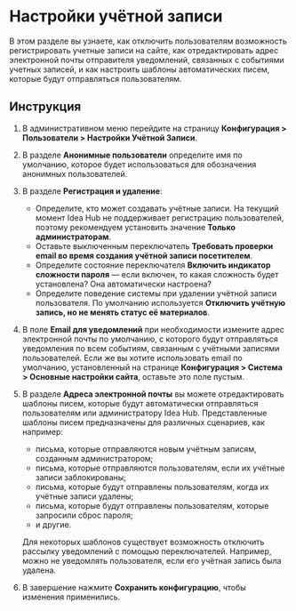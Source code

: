 # Настройки учётной записи

В этом разделе вы узнаете, как отключить пользователям возможность регистрировать учетные записи на сайте, как отредактировать адрес электронной почты отправителя уведомлений, связанных с событиями учетных записей, и как настроить шаблоны автоматических писем, которые будут отправляться пользователям.

## Инструкция

1. В административном меню перейдите на страницу **Конфигурация > Пользователи > Настройки Учётной Записи**.
1. В разделе **Анонимные пользователи** определите имя по умолчанию, которое будет использоваться для обозначения анонимных пользователей.
1. В разделе **Регистрация и удаление**:
   * Определите, кто может создавать учётные записи. На текущий момент Idea Hub не поддерживает регистрацию пользователей, поэтому рекомендуем установить значение **Только администраторам**.
   * Оставьте выключенным переключатель **Требовать проверки email во время создания учётной записи посетителем**.
   * Определите состояние переключателя **Включить индикатор сложности пароля** — если включен, то какая сложность будет установлена? Она автоматически настроена?
   * Определите поведение системы при удалении учётной записи пользователя. По умолчанию используется **Отключить учётную запись, но не менять статус её материалов**.
1. В поле **Email для уведомлений** при необходимости измените адрес электронной почты по умолчанию, с которого будут отправляться уведомления по всем событиям, связанным с учётными записями пользователей. Если же вы хотите использовать email по умолчанию, установленный на странице **Конфигурация > Система > Основные настройки сайта**, оставьте это поле пустым.
1. В разделе **Адреса электронной почты** вы можете отредактировать шаблоны писем, которые будут автоматически отправляться пользователям или администратору Idea Hub. Представленные шаблоны писем предназначены для различных сценариев, как например:
   * письма, которые отправляются новым учётным записям, созданным администратором;
   * письма, которые отправляются пользователям, если их учётные записи заблокированы;
   * письма, которые будут отправлены пользователям, когда их учётные записи удалены;
   * письма, которые будут отправлены пользователям, которые запросили сброс пароля;
   * и другие.

   Для некоторых шаблонов существует возможность отключить рассылку уведомлений с помощью переключателей. Например, можно не уведомлять пользователя, если его учётная запись была удалена.

1. В завершение нажмите **Сохранить конфигурацию**, чтобы изменения применились.



